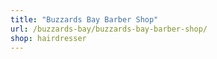 ```yaml
---
title: "Buzzards Bay Barber Shop"
url: /buzzards-bay/buzzards-bay-barber-shop/
shop: hairdresser
---
```


